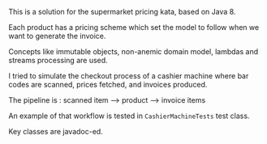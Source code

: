 This is a solution for the supermarket pricing kata, based on Java 8.

Each product has a pricing scheme which set the model to follow when we want to generate the invoice.

Concepts like immutable objects, non-anemic domain model, lambdas and streams processing are used.

I tried to simulate the checkout process of a cashier machine where bar codes are scanned, prices fetched, and invoices produced.

The pipeline is : scanned item --> product --> invoice items

An example of that workflow is tested in `CashierMachineTests` test class.

Key classes are javadoc-ed.